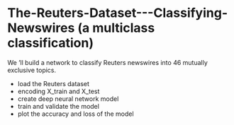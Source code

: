 # The-Reuters-Dataset---Classifying-Newswires (a multiclass classification)

We ’ll build a network to classify Reuters newswires into 46 mutually exclusive topics.

- load the Reuters dataset
- encoding X_train and X_test
- create deep neural network model
- train and validate the model
- plot the accuracy and loss of the model
